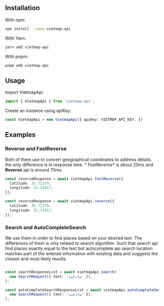 ## Installation

With npm:

```bash
npm install --save vietmap-api
```

With Yarn:

```bash
yarn add vietmap-api
```

With pnpm:

```bash
pnpm add vietmap-api
```

## Usage

Import VietmapApi:

```typescript
import { VietmapApi } from 'vietmap-api';
```

Create an instance using apiKey:

```typescript
const VietmapApi = new VietmapApi({ apiKey: VIETMAP_API_KEY, })
```

## Examples

### Reverse and FastReverse

Both of them use to convert geographical coordinates to address details. the only difference is in response time. *
*FastReverse** is about 20ms and **Reverse** api is around 70ms.

```typescript
const reverseResponse = await vietmapApi.fastReverse({
  latitude: 35.72379,
  longitude: 51.33417,
});
```

```typescript
const reverseResponse = await vietmapApi.reverse({
  latitude: 35.72379,
  longitude: 51.33417,
});
```

### Search and  AutoCompleteSearch

We use them in order to find places based on your desired text. The differences of them is only related to search
algorithm. Such that search api find places exactly equal to the text but autocomplete api search location matches part
of the entered information with existing data and suggests the closest and most likely results.

```typescript

const searchResponseList = await vietmapApi.search(
  new SearchRequest({ text: 'صادقیه' }),
);
```

```typescript
const autoCompleteSearchResponseList = await vietmapApi.autoCompleteSearch(
  new SearchRequest({ text: 'صادقیه' }),
);
```
